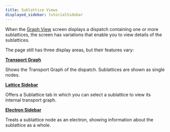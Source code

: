 ```yaml
---
title: Sublattice Views
displayed_sidebar: tutorialSidebar
---
```


When the [Graph View](/docs/user-documentation/user-interface/graph-view) screen displays a dispatch containing one or more sublattices, the screen has variations that enable you to view details of the sublattices.

The page still has three display areas, but their features vary:

[**Transport Graph**](/docs/user-documentation/user-interface/sublattices-transport-graph)
<div style={{marginTop:'-17px',marginBottom:'10px'}}>
Shows the Transport Graph of the dispatch. Sublattices are shown as single nodes.
</div>

[**Lattice Sidebar**](/docs/user-documentation/user-interface/sublattices-sidebar)
<div style={{marginTop:'-17px',marginBottom:'10px'}}>
Offers a Sublattice tab in which you can select a sublattice to view its internal transport graph.
</div>


[**Electron Sidebar**](/docs/user-documentation/user-interface/electron-subsidebar)
<div style={{marginTop:'-17px',marginBottom:'10px'}}>
Treats a sublattice node as an electron, showing information about the sublattice as a whole.
</div>